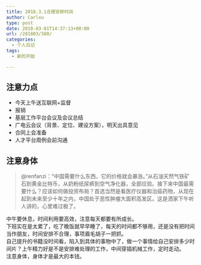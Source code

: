 ```yaml
---
title: 2018.3.1合理安排时间
author: Carlxu
type: post
date: 2018-03-01T14:37:13+00:00
url: /201803/380/
categories:
  - 个人日记
tags:
  - 新的开始

---
```

## 注意力点

  * 今天上午送互联网+监督
  * 报销
  * 基层工作平台会议及会议总结
  * 广电云会议（背景、定位、建设方案），明天出具意见
  * 合同上会准备
  * 人才平台周例会前沟通

## 注意身体

> @renfanzi：“中国需要什么东西，它的价格就会暴涨。”从石油天然气铁矿石到黄金比特币，从奶粉纸尿裤到空气净化器，全部应验。接下来中国最需要什么？应该如何做投资布局？首选当然是看医疗仪器和治癌药物，从现在起到未来至少十年之内，中国处于恶性肿瘤大面积高发区。这是洒家下午听人讲的，心里难过极了。 

中午要休息，时间利用要高效，注意每天都要有所成长。  
下班实在是太累了，吃了晚饭就早早睡了，每天的时间都不够用，还是没有把时间当作朋友，时间安排不合理，事项眉毛胡子一把抓。  
自己提升的书籍没时间看，陷入到具体的事物中了，做一个事情给自己安排多少时间片？上午精力好是不是安排难处理的工作，中间穿插机械工作，定时走动。  
注意身体，身体才是最大的本钱。
